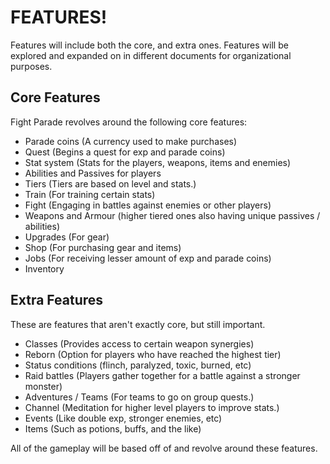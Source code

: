 # FEATURES!

Features will include both the core, and extra ones.
Features will be explored and expanded on in different documents for organizational purposes.

## Core Features

Fight Parade revolves around the following core features:

- Parade coins (A currency used to make purchases)
- Quest (Begins a quest for exp and parade coins)
- Stat system (Stats for the players, weapons, items and enemies)
- Abilities and Passives for players
- Tiers (Tiers are based on level and stats.)
- Train (For training certain stats)
- Fight (Engaging in battles against enemies or other players)
- Weapons and Armour (higher tiered ones also having unique passives / abilities)
- Upgrades (For gear)
- Shop (For purchasing gear and items)
- Jobs (For receiving lesser amount of exp and parade coins)
- Inventory

## Extra Features

These are features that aren't exactly core, but still important.

- Classes (Provides access to certain weapon synergies)
- Reborn (Option for players who have reached the highest tier)
- Status conditions (flinch, paralyzed, toxic, burned, etc)
- Raid battles (Players gather together for a battle against a stronger monster)
- Adventures / Teams (For teams to go on group quests.)
- Channel (Meditation for higher level players to improve stats.)
- Events (Like double exp, stronger enemies, etc)
- Items (Such as potions, buffs, and the like)

All of the gameplay will be based off of and revolve around these features.
